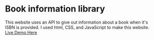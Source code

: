 # Book information library

This website uses an API to give out information about a book when it's ISBN is provided. I used html, CSS, and JavaScript to make this website. [Live Demo Here](https://tesfa-eth.github.io/)
